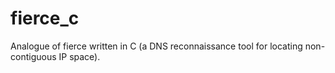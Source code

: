# fierce_c
Analogue of fierce written in C (a DNS reconnaissance tool for locating non-contiguous IP space).
